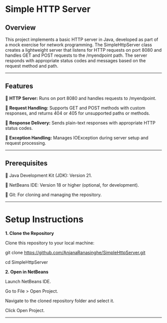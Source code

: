 # Simple HTTP Server

## Overview

This project implements a basic HTTP server in Java, developed as part of a mock exercise for network programming. 
The SimpleHttpServer class creates a lightweight server that listens for HTTP requests on port 8080 and handles GET and POST requests to the /myendpoint path. The server responds with appropriate status codes and messages based on the request method and path.

---

## Features

📌 **HTTP Server:** Runs on port 8080 and handles requests to /myendpoint.

📌 **Request Handling:** Supports GET and POST methods with custom responses, and returns 404 or 405 for unsupported paths or methods.

📌 **Response Delivery:** Sends plain-text responses with appropriate HTTP status codes.

📌 **Exception Handling:** Manages IOException during server setup and request processing.

---

## Prerequisites

📌 Java Development Kit (JDK): Version 21.

📌 NetBeans IDE: Version 18 or higher (optional, for development).

📌 Git: For cloning and managing the repository.

---

# Setup Instructions

**1. Clone the Repository**

Clone this repository to your local machine:

git clone https://github.com/AnjanaRanasinghe/SimpleHttpServer.git

cd SimpleHttpServer

**2. Open in NetBeans**

Launch NetBeans IDE.

Go to File > Open Project.

Navigate to the cloned repository folder and select it.

Click Open Project.

---


